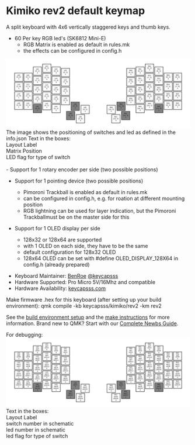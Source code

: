 # Kimiko rev2 default keymap

A split keyboard with 4x6 vertically staggered keys and thumb keys.

- 60 Per key RGB led's (SK6812 Mini-E)
	- RGB Matrix is enabled as default in rules.mk
	- the effects can be configured in config.h 
<img src="https://github.com/Ex3c4Def/dev_images/blob/main/kimiko_rev2_layout_position_matrix.png" width="800" />
	The image shows the positioning of switches and led as defined in the info.json
	Text in the boxes:<br /> 
		Layout Label<br /> 
		Matrix Position<br /> 
		LED flag for type of switch<br /> 
<br />  	
- Support for 1 rotary encoder per side (two possible positions)  
  
- Support for 1 pointing device (two possible positions)  
	- Pimoroni Trackball is enabled as default in rules.mk  
	- can be configured in config.h, e.g. for roation at different mounting position  
	- RGB lightning can be used for layer indication, but the Pimoroni Trackballmust be on the master side for this  
  	
- Support for 1 OLED display per side  
	- 128x32 or 128x64 are supported  
	- with 1 OLED on each side, they have to be the same  
	- default configuration for 128x32 OLED  
	- 128x64 OLED can be set with #define OLED_DISPLAY_128X64 in config.h (already prepared)  
   
* Keyboard Maintainer: [BenRoe](https://github.com/BenRoe/) [@keycapsss](https://twitter.com/keycapsss)
* Hardware Supported: Pro Micro 5V/16Mhz and compatible
* Hardware Availability: [keycapsss.com](https://keycapsss.com)

Make firmware .hex for this keyboard (after setting up your build environment):
	qmk compile -kb keycapsss/kimiko/rev2 -km rev2

See the [build environment setup](https://docs.qmk.fm/#/getting_started_build_tools) and the [make instructions](https://docs.qmk.fm/#/getting_started_make_guide) for more information. Brand new to QMK? Start with our [Complete Newbs Guide](https://docs.qmk.fm/#/newbs).

For debugging:
<img src="https://github.com/Ex3c4Def/dev_images/blob/main/kimiko_rev2_layout_position_schematic.png" width="800" />
	Text in the boxes:  
		Layout Label  
		switch number in schematic  
		led number in schematic  
		led flag for type of switch
